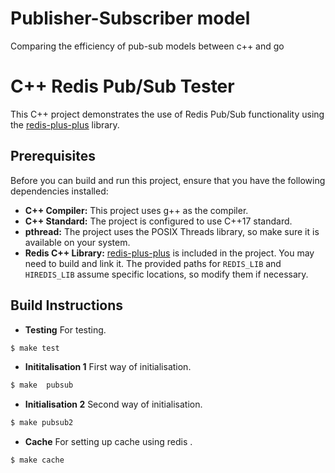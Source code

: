 # Publisher-Subscriber model
 Comparing the efficiency of pub-sub models between c++ and go

# C++ Redis Pub/Sub Tester

This C++ project demonstrates the use of Redis Pub/Sub functionality using the [redis-plus-plus](https://github.com/sewenew/redis-plus-plus) library.

## Prerequisites

Before you can build and run this project, ensure that you have the following dependencies installed:

- **C++ Compiler:** This project uses g++ as the compiler.
- **C++ Standard:** The project is configured to use C++17 standard.
- **pthread:** The project uses the POSIX Threads library, so make sure it is available on your system.
- **Redis C++ Library:** [redis-plus-plus](https://github.com/sewenew/redis-plus-plus) is included in the project. You may need to build and link it. The provided paths for `REDIS_LIB` and `HIREDIS_LIB` assume specific locations, so modify them if necessary.

## Build Instructions

- **Testing** For testing.
```bash
$ make test 
```
- **Inititalisation 1** First way of initialisation.
```bash
$ make  pubsub
```
- **Initialisation 2** Second way of initialisation.
```bash
$ make pubsub2 
```

- **Cache** For setting up cache using redis .
```bash
$ make cache
```

